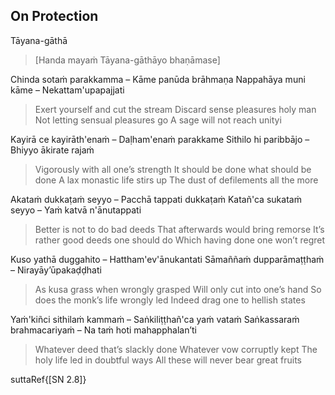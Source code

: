 ## On Protection<a id="protection"></a>
Tāyana-gāthā

> [Handa mayaṁ Tāyana-gāthāyo bhaṇāmase]

Chinda sotaṁ parakkamma – Kāme panūda brāhmaṇa
Nappahāya muni kāme – Nekattam'upapajjati

<div class="english">

> Exert yourself and cut the stream
> Discard sense pleasures holy man
> Not letting sensual pleasures go
> A sage will not reach unityi

</div>

Kayirā ce kayirāth'enaṁ – Daḷham'enaṁ parakkame
Sithilo hi paribbājo – Bhiyyo ākirate rajaṁ

<div class="english">

> Vigorously with all one’s strength
> It should be done what should be done
> A lax monastic life stirs up
> The dust of defilements all the more

</div>

Akataṁ dukkaṭaṁ seyyo – Pacchā tappati dukkaṭaṁ
Katañ'ca sukataṁ seyyo – Yaṁ katvā n'ānutappati

<div class="english">

> Better is not to do bad deeds
> That afterwards would bring remorse
> It’s rather good deeds one should do
> Which having done one won’t regret

</div>

Kuso yathā duggahito – Hattham'ev'ānukantati
Sāmaññaṁ dupparāmaṭṭhaṁ – Nirayāy’ūpakaḍḍhati

<div class="english">

> As kusa grass when wrongly grasped
> Will only cut into one’s hand
> So does the monk’s life wrongly led
> Indeed drag one to hellish states

</div>

Yaṁ'kiñci sithilaṁ kammaṁ – Saṅkiliṭṭhañ'ca yaṁ vataṁ
Saṅkassaraṁ brahmacariyaṁ – Na taṁ hoti mahapphalan’ti

<div class="english">

> Whatever deed that’s slackly done
> Whatever vow corruptly kept
> The holy life led in doubtful ways
> All these will never bear great fruits

</div>

suttaRef{[SN 2.8]}
